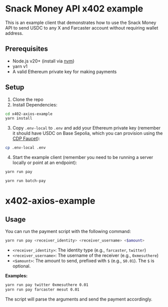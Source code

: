 # Snack Money API x402 example

This is an example client that demonstrates how to use the Snack Money API to send USDC to any X and Farcaster account without requiring wallet address.

## Prerequisites

- Node.js v20+ (install via [nvm](https://github.com/nvm-sh/nvm))
- yarn v1
- A valid Ethereum private key for making payments

## Setup
1. Clone the repo
2. Install Dependencies:
```bash
cd x402-axios-example
yarn install
```

3. Copy `.env-local` to `.env` and add your Ethereum private key (remember it should have USDC on Base Sepolia, which you can provision using the [CDP Faucet](https://portal.cdp.coinbase.com/products/faucet)):
```bash
cp .env-local .env
```

4. Start the example client (remember you need to be running a server locally or point at an endpoint):
```bash
yarn run pay
```
```bash
yarn run batch-pay
```

# x402-axios-example

## Usage

You can run the payment script with the following command:

```sh
yarn run pay <receiver_identity> <receiver_username> <$amount>
```

- `<receiver_identity>`: The identity type (e.g., `farcaster`, `twitter`)
- `<receiver_username>`: The username of the receiver (e.g., `0xmesuthere`)
- `<$amount>`: The amount to send, prefixed with `$` (e.g., `$0.01`). The `$` is optional.

**Examples:**

```sh
yarn run pay twitter 0xmesuthere 0.01
yarn run pay farcaster mesut 0.01
```

The script will parse the arguments and send the payment accordingly.